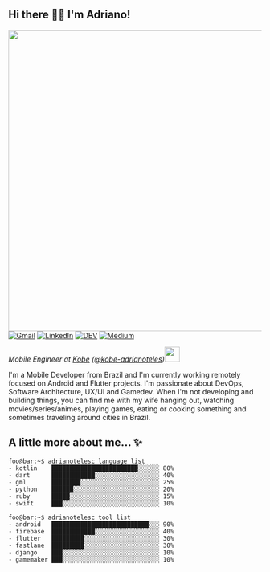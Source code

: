 <h2>Hi there 👋🏻 I'm Adriano!</h3>

<img align='right' src="https://user-images.githubusercontent.com/23182226/222915656-4fe09425-f368-4fc1-9128-82e5ede7e1f0.png" width="600"> 

<p>
  <a href="mailto:adriano.telesc@gmail.com"><img alt="Gmail" src="https://img.shields.io/badge/Gmail-D14836?style=plastic&logo=gmail&logoColor=white"></a>
  <a href="https://www.linkedin.com/in/adrianotelesc/"><img alt="LinkedIn" src="https://img.shields.io/badge/LinkedIn-0077B5?style=plastic&logo=linkedin&logoColor=white"></a>
  <a href="https://dev.to/adrianotelesc"><img alt="DEV" src="https://img.shields.io/badge/-DEV-000?style=plastic&logo=dev.to&logoColor=white"></a>
  <a href="https://medium.com/@adrianotelesc"><img alt="Medium" src="https://img.shields.io/badge/-Medium-000?style=plastic&logo=Medium&logoColor=white&"></a>
</p>

<p>
  <em>Mobile Engineer at <a href="https://www.kobe.io/">Kobe</a> (<a href="https://github.com/kobe-adrianoteles">@kobe-adrianoteles</a>)<img src="https://media.giphy.com/media/WUlplcMpOCEmTGBtBW/giphy.gif" width="30"></em>
</p>

I'm a Mobile Developer from Brazil and I'm currently working remotely focused on Android and Flutter projects. I'm passionate about DevOps, Software Architecture, UX/UI and Gamedev. When I'm not developing and building things, you can find me with my wife hanging out, watching movies/series/animes, playing games, eating or cooking something and sometimes traveling around cities in Brazil.

## A little more about me... ✨

````console
foo@bar:~$ adrianotelesc language list
- kotlin    ████████████████████████░░░░░░ 80%
- dart      ████████████░░░░░░░░░░░░░░░░░░ 40%
- gml       ████████░░░░░░░░░░░░░░░░░░░░░░ 25%
- python    ██████░░░░░░░░░░░░░░░░░░░░░░░░ 20%
- ruby      █████░░░░░░░░░░░░░░░░░░░░░░░░░ 15%
- swift     ███░░░░░░░░░░░░░░░░░░░░░░░░░░░ 10%
````

````console
foo@bar:~$ adrianotelesc tool list
- android   ███████████████████████████░░░ 90%
- firebase  ████████████░░░░░░░░░░░░░░░░░░ 40%
- flutter   █████████░░░░░░░░░░░░░░░░░░░░░ 30%
- fastlane  █████████░░░░░░░░░░░░░░░░░░░░░ 30%
- django    ███░░░░░░░░░░░░░░░░░░░░░░░░░░░ 10%
- gamemaker ███░░░░░░░░░░░░░░░░░░░░░░░░░░░ 10%
````
